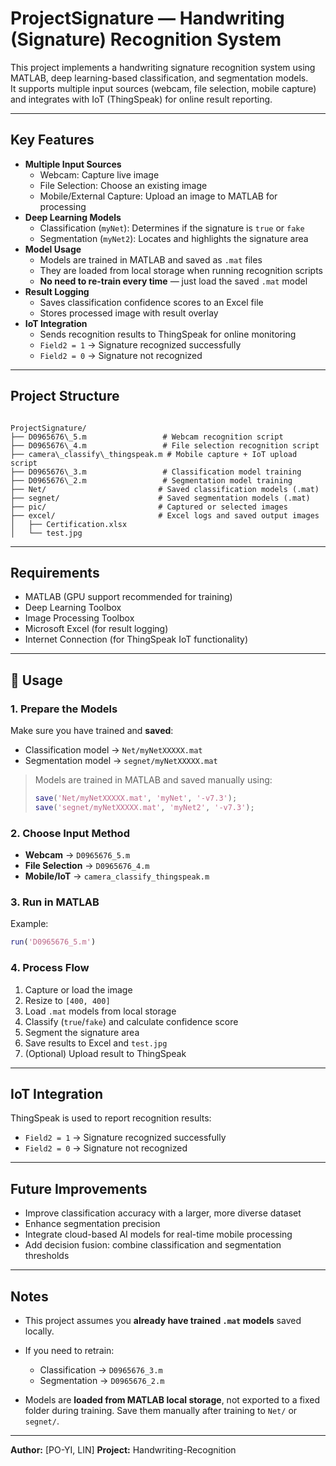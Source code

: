 # ProjectSignature — Handwriting (Signature) Recognition System

This project implements a handwriting signature recognition system using MATLAB, deep learning-based classification, and segmentation models.  
It supports multiple input sources (webcam, file selection, mobile capture) and integrates with IoT (ThingSpeak) for online result reporting.

---

## Key Features
- **Multiple Input Sources**
  - Webcam: Capture live image
  - File Selection: Choose an existing image
  - Mobile/External Capture: Upload an image to MATLAB for processing
- **Deep Learning Models**
  - Classification (`myNet`): Determines if the signature is `true` or `fake`
  - Segmentation (`myNet2`): Locates and highlights the signature area
- **Model Usage**
  - Models are trained in MATLAB and saved as `.mat` files
  - They are loaded from local storage when running recognition scripts
  - **No need to re-train every time** — just load the saved `.mat` model
- **Result Logging**
  - Saves classification confidence scores to an Excel file
  - Stores processed image with result overlay
- **IoT Integration**
  - Sends recognition results to ThingSpeak for online monitoring
  - `Field2 = 1` → Signature recognized successfully
  - `Field2 = 0` → Signature not recognized

---

## Project Structure
```

ProjectSignature/
├── D0965676\_5.m                 # Webcam recognition script
├── D0965676\_4.m                 # File selection recognition script
├── camera\_classify\_thingspeak.m # Mobile capture + IoT upload script
├── D0965676\_3.m                 # Classification model training
├── D0965676\_2.m                 # Segmentation model training
├── Net/                         # Saved classification models (.mat)
├── segnet/                      # Saved segmentation models (.mat)
├── pic/                         # Captured or selected images
├── excel/                       # Excel logs and saved output images
│   ├── Certification.xlsx
│   └── test.jpg

````

---

## Requirements
- MATLAB (GPU support recommended for training)
- Deep Learning Toolbox
- Image Processing Toolbox
- Microsoft Excel (for result logging)
- Internet Connection (for ThingSpeak IoT functionality)

---

## 🚀 Usage

### 1. Prepare the Models
Make sure you have trained and **saved**:
- Classification model → `Net/myNetXXXXX.mat`
- Segmentation model → `segnet/myNetXXXXX.mat`

> Models are trained in MATLAB and saved manually using:
> ```matlab
> save('Net/myNetXXXXX.mat', 'myNet', '-v7.3');
> save('segnet/myNetXXXXX.mat', 'myNet2', '-v7.3');
> ```

### 2. Choose Input Method
- **Webcam** → `D0965676_5.m`
- **File Selection** → `D0965676_4.m`
- **Mobile/IoT** → `camera_classify_thingspeak.m`

### 3. Run in MATLAB
Example:
```matlab
run('D0965676_5.m')
````

### 4. Process Flow

1. Capture or load the image
2. Resize to `[400, 400]`
3. Load `.mat` models from local storage
4. Classify (`true`/`fake`) and calculate confidence score
5. Segment the signature area
6. Save results to Excel and `test.jpg`
7. (Optional) Upload result to ThingSpeak

---

## IoT Integration

ThingSpeak is used to report recognition results:

* `Field2 = 1` → Signature recognized successfully
* `Field2 = 0` → Signature not recognized

---

## Future Improvements

* Improve classification accuracy with a larger, more diverse dataset
* Enhance segmentation precision
* Integrate cloud-based AI models for real-time mobile processing
* Add decision fusion: combine classification and segmentation thresholds

---

## Notes

* This project assumes you **already have trained `.mat` models** saved locally.
* If you need to retrain:

  * Classification → `D0965676_3.m`
  * Segmentation → `D0965676_2.m`
* Models are **loaded from MATLAB local storage**, not exported to a fixed folder during training.
  Save them manually after training to `Net/` or `segnet/`.

---

**Author:** \[PO-YI, LIN]
**Project:** Handwriting-Recognition
